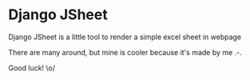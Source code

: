 # Django JSheet

Django JSheet is a little tool to render a simple excel sheet in webpage

There are many around, but mine is cooler because it's made by me .-.

Good luck! \o/